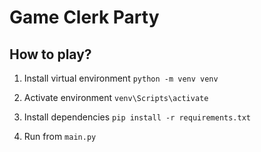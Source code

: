 # **Game Clerk Party**

## How to play?

1. Install virtual environment
`python -m venv venv`

2. Activate environment
`venv\Scripts\activate`

3. Install dependencies
`pip install -r requirements.txt`

4. Run from `main.py`